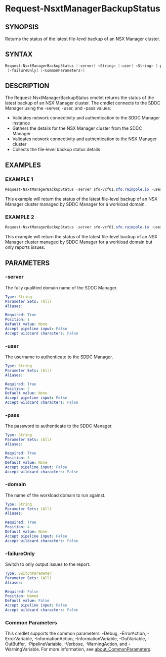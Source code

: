 # Request-NsxtManagerBackupStatus

## SYNOPSIS

Returns the status of the latest file-level backup of an NSX Manager cluster.

## SYNTAX

```powershell
Request-NsxtManagerBackupStatus [-server] <String> [-user] <String> [-pass] <String> [-domain] <String>
 [-failureOnly] [<CommonParameters>]
```

## DESCRIPTION

The Request-NsxtManagerBackupStatus cmdlet returns the status of the latest backup of an NSX Manager cluster.
The cmdlet connects to the SDDC Manager using the -server, -user, and -pass values:

- Validates network connectivity and authentication to the SDDC Manager instance
- Gathers the details for the NSX Manager cluster from the SDDC Manager
- Validates network connectivity and authentication to the NSX Manager cluster
- Collects the file-level backup status details

## EXAMPLES

### EXAMPLE 1

```powershell
Request-NsxtManagerBackupStatus -server sfo-vcf01.sfo.rainpole.io -user admin@local -pass VMw@re1!VMw@re1! -domain sfo-w01
```

This example will return the status of the latest file-level backup of an NSX Manager cluster managed by SDDC Manager for a workload domain.

### EXAMPLE 2

```powershell
Request-NsxtManagerBackupStatus -server sfo-vcf01.sfo.rainpole.io -user admin@local -pass VMw@re1!VMw@re1! -domain sfo-w01 -failureOnly
```

This example will return the status of the latest file-level backup of an NSX Manager cluster managed by SDDC Manager for a workload domain but only reports issues.

## PARAMETERS

### -server

The fully qualified domain name of the SDDC Manager.

```yaml
Type: String
Parameter Sets: (All)
Aliases:

Required: True
Position: 1
Default value: None
Accept pipeline input: False
Accept wildcard characters: False
```

### -user

The username to authenticate to the SDDC Manager.

```yaml
Type: String
Parameter Sets: (All)
Aliases:

Required: True
Position: 2
Default value: None
Accept pipeline input: False
Accept wildcard characters: False
```

### -pass

The password to authenticate to the SDDC Manager.

```yaml
Type: String
Parameter Sets: (All)
Aliases:

Required: True
Position: 3
Default value: None
Accept pipeline input: False
Accept wildcard characters: False
```

### -domain

The name of the workload domain to run against.

```yaml
Type: String
Parameter Sets: (All)
Aliases:

Required: True
Position: 4
Default value: None
Accept pipeline input: False
Accept wildcard characters: False
```

### -failureOnly

Switch to only output issues to the report.

```yaml
Type: SwitchParameter
Parameter Sets: (All)
Aliases:

Required: False
Position: Named
Default value: False
Accept pipeline input: False
Accept wildcard characters: False
```

### Common Parameters

This cmdlet supports the common parameters: -Debug, -ErrorAction, -ErrorVariable, -InformationAction, -InformationVariable, -OutVariable, -OutBuffer, -PipelineVariable, -Verbose, -WarningAction, and -WarningVariable. For more information, see [about_CommonParameters](http://go.microsoft.com/fwlink/?LinkID=113216).

